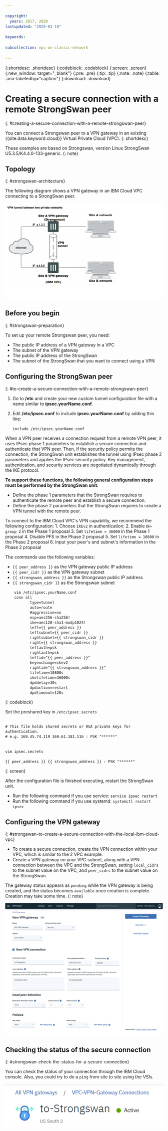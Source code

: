 ```yaml
---

copyright:
  years: 2017, 2020
lastupdated: "2020-03-10"

keywords:

subcollection: vpc-on-classic-network

---
```


{:shortdesc: .shortdesc}
{:codeblock: .codeblock}
{:screen: .screen}
{:new_window: target="_blank"}
{:pre: .pre}
{:tip: .tip}
{:note: .note}
{:table: .aria-labeledby="caption"}
{:download: .download}


# Creating a secure connection with a remote StrongSwan peer
{: #creating-a-secure-connection-with-a-remote-strongswan-peer}

You can connect a Strongswan peer to a VPN gateway in an existing {{site.data.keyword.cloud}} Virtual Private Cloud (VPC).
{: shortdesc}

These examples are based on Strongswan, version Linux StrongSwan U5.3.5/K4.4.0-133-generic.
{: note}

## Topology
{: #strongswan-architecture}

The following diagram shows a VPN gateway in an IBM Cloud VPC connecting to a StrongSwan peer.

![Tunnel with StrongSwan peer](./images/vpc-vpn-sw-figure.png)

## Before you begin
{: #strongswan-preparation}

To set up your remote Strongswan peer, you need:

* The public IP address of a VPN gateway in a VPC 
* The subnet of the VPN gateway
* The public IP address of the StrongSwan
* The subnet of the StrongSwan that you want to connect using a VPN

## Configuring the StrongSwan peer
{: #to-create-a-secure-connection-with-a-remote-strongswan-peer}

1. Go to **/etc** and create your new custom tunnel configuration file with a name similar to **ipsec.yourName.conf**.

2. Edit **/etc/ipsec.conf** to include **ipsec.yourName.conf** by adding this line:

    `include /etc/ipsec.yourName.conf`

When a VPN peer receives a connection request from a remote VPN peer, it uses IPsec phase 1 parameters to establish a secure connection and authenticate that VPN peer. Then, if the security policy permits the connection, the StrongSwan unit establishes the tunnel using IPsec phase 2 parameters and applies the IPsec security policy. Key management, authentication, and security services are negotiated dynamically through the IKE protocol.

**To support these functions, the following general configuration steps must be performed by the StrongSwan unit:**

* Define the phase 1 parameters that the StrongSwan requires to authenticate the remote peer and establish a secure connection.
* Define the phase 2 parameters that the StrongSwan requires to create a VPN tunnel with the remote peer.

To connect to the IBM Cloud VPC's VPN capability, we recommend the following configuration:
    1. Choose `IKEv2` in authentication;
    2. Enable `DH-group 2` in the Phase 1 proposal
    3. Set `lifetime = 36000` in the Phase 1 proposal
    4. Disable PFS in the Phase 2 proposal
    5. Set `lifetime = 10800` in the Phase 2 proposal
    6. Input your peer's and subnet's information in the Phase 2 proposal

The commands use the following variables:

- `{{ peer_address }}` as the VPN gateway public IP address
- `{{ peer_cidr }}` as the VPN gateway subnet
- `{{ strongswan_address }}` as the Strongswan public IP address
- `{{ strongswan_cidr }}` as the Strongswan subnet

```
    vim /etc/ipsec.yourName.conf
    conn all
           type=tunnel
           auto=route
           #aggressive=no
           esp=aes256-sha256!
           ike=aes128-sha1-modp1024!
           left={{ peer_address }}
           leftsubnet={{ peer_cidr }}
           rightsubnet={{ strongswan_cidr }}
           right={{ strongswan_address }}
           leftauth=psk
           rightauth=psk
           leftid="{{ peer_address }}"
           keyexchange=ikev2
           rightid="{{ strongswan_address }}"
           lifetime=10800s
           ikelifetime=36000s
           dpddelay=30s
           dpdaction=restart
           dpdtimeout=120s
```
{: codeblock}

Set the preshared key in `/etc/ipsec.secrets`

```

# This file holds shared secrets or RSA private keys for authentication.
# e.g. 169.45.74.119 169.61.181.116 : PSK "******"


vim ipsec.secrets

{{ peer_address }} {{ strongswan_address }} : PSK "******"

```
{: screen}

After the configuration file is finished executing, restart the StrongSwan unit.

* Run the following command if you use service: `service ipsec restart`
* Run the following command if you use systemd: `systemctl restart ipsec`

## Configuring the VPN gateway
{: #strongswan-to-create-a-secure-connection-with-the-local-ibm-cloud-vpc}

* To create a secure connection, create the VPN connection within your VPC, which is similar to the 2 VPC example.
* Create a VPN gateway on your VPC subnet, along with a VPN connection between the VPC and the StrongSwan, setting `local_cidrs` to the subnet value on the VPC, and `peer_cidrs` to the subnet value on the StrongSwan.

The gateway status appears as `pending` while the VPN gateway is being created, and the status becomes `available` once creation is complete. Creation may take some time.
{: note}

![vpn gateway configuration screen](./images/vpc-vpn-sw-connection.png)

## Checking the status of the secure connection
{: #strongswan-check-the-status-for-a-secure-connection}

You can check the status of your connection through the IBM Cloud console. Also, you could try to do a `ping` from site to site using the VSIs.

![connection status](./images/vpc-vpn-sw-status.png)
